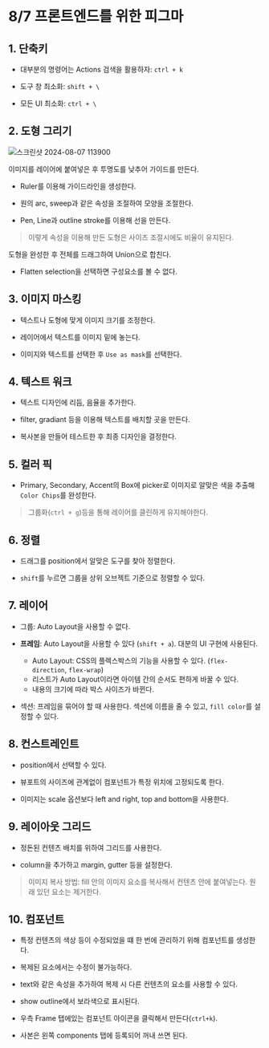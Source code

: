 # 8/7 프론트엔드를 위한 피그마

## 1. 단축키

- 대부분의 명령어는 Actions 검색을 활용하자: `ctrl + k`

- 도구 창 최소화: `shift + \`

- 모든 UI 최소화: `ctrl + \`

## 2. 도형 그리기

![스크린샷 2024-08-07 113900](https://github.com/user-attachments/assets/4900369f-5349-4361-a431-ba8a20174baf)

이미지를 레이어에 붙여넣은 후 투명도를 낮추어 가이드를 만든다.

- Ruler를 이용해 가이드라인을 생성한다.

- 원의 arc, sweep과 같은 속성을 조절하여 모양을 조절한다.

- Pen, Line과 outline stroke를 이용해 선을 만든다.

> 이렇게 속성을 이용해 만든 도형은 사이즈 조절시에도 비율이 유지된다.

도형을 완성한 후 전체를 드래그하여 Union으로 합친다.

- Flatten selection을 선택하면 구성요소를 볼 수 없다.

## 3. 이미지 마스킹

- 텍스트나 도형에 맞게 이미지 크기를 조정한다.

- 레이어에서 텍스트를 이미지 밑에 놓는다.

- 이미지와 텍스트를 선택한 후 `Use as mask`를 선택한다.

## 4. 텍스트 워크

- 텍스트 디자인에 리듬, 음율을 추가한다.

- filter, gradiant 등을 이용해 텍스트를 배치할 곳을 만든다.

- 복사본을 만들어 테스트한 후 최종 디자인을 결정한다.

## 5. 컬러 픽

- Primary, Secondary, Accent의 Box에 picker로 이미지로 알맞은 색을 추출해 `Color Chips`를 완성한다.

> 그룹화(`ctrl + g`)등을 통해 레이어를 클린하게 유지해야한다.

## 6. 정렬

- 드래그를 position에서 알맞은 도구를 찾아 정렬한다.

- `shift`를 누르면 그룹을 상위 오브젝트 기준으로 정렬할 수 있다.

## 7. 레이어

- 그룹: Auto Layout을 사용할 수 없다.

- **프레임**: Auto Layout을 사용할 수 있다 (`shift + a`). 대분의 UI 구현에 사용된다.

  - Auto Layout: CSS의 플렉스박스의 기능을 사용할 수 있다. (`flex-direction`, `flex-wrap`)
  - 리스트가 Auto Layout이라면 아이템 간의 순서도 편하게 바꿀 수 있다.
  - 내용의 크기에 따라 박스 사이즈가 바뀐다.

- 섹션: 프레임을 묶어야 할 때 사용한다. 섹션에 이름을 줄 수 있고, `fill color`를 설정할 수 있다.

## 8. 컨스트레인트

- position에서 선택할 수 있다.

- 뷰포트의 사이즈에 관계없이 컴포넌트가 특정 위치에 고정되도록 한다.

- 이미지는 scale 옵션보다 left and right, top and bottom을 사용한다.

## 9. 레이아웃 그리드

- 정돈된 컨텐츠 배치를 위하여 그리드를 사용한다.

- column을 추가하고 margin, gutter 등을 설정한다.

> 이미지 복사 방법: fill 안의 이미지 요소를 복사해서 컨텐츠 안에 붙여넣는다. 원래 있던 요소는 제거한다.

## 10. 컴포넌트

- 특정 컨텐츠의 색상 등이 수정되었을 떄 한 번에 관리하기 위해 컴포넌트를 생성한다.

- 복제된 요소에서는 수정이 불가능하다.

- text와 같은 속성을 추가하여 복제 시 다른 컨텐츠의 요소를 사용할 수 있다.

- show outline에서 보라색으로 표시된다.

- 우측 Frame 탭에있는 컴포넌트 아이콘을 클릭해서 만든다(`ctrl+k`).

- 사본은 왼쪽 components 탭에 등록되어 꺼내 쓰면 된다.

